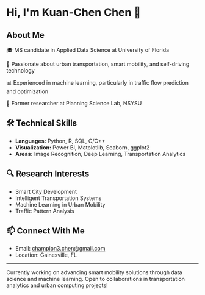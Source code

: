 # Hi, I'm Kuan-Chen Chen 👋

## About Me
🎓 MS candidate in Applied Data Science at University of Florida

🚗 Passionate about urban transportation, smart mobility, and self-driving technology

📊 Experienced in machine learning, particularly in traffic flow prediction and optimization

🔬 Former researcher at Planning Science Lab, NSYSU

## 🛠️ Technical Skills
- **Languages:** Python, R, SQL, C/C++
- **Visualization:** Power BI, Matplotlib, Seaborn, ggplot2
- **Areas:** Image Recognition, Deep Learning, Transportation Analytics

## 🔍 Research Interests
- Smart City Development
- Intelligent Transportation Systems
- Machine Learning in Urban Mobility
- Traffic Pattern Analysis

## 📫 Connect With Me
- Email: champion3.chen@gmail.com
- Location: Gainesville, FL

---
Currently working on advancing smart mobility solutions through data science and machine learning. Open to collaborations in transportation analytics and urban computing projects!
